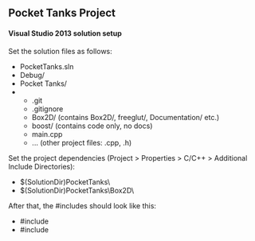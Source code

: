 <h2>Pocket Tanks Project</h2>

<h4>Visual Studio 2013 solution setup</h4>

<p>Set the solution files as follows:</p>
<ul>
		<li>PocketTanks.sln</li>
		<li>Debug/</li>
		<li>Pocket Tanks/</li>
		<li>
			<ul>
				<li>.git</li>
				<li>.gitignore</li>
				<li>Box2D/ (contains Box2D/, freeglut/, Documentation/ etc.)</li>
				<li>boost/ (contains code only, no docs)</li>
				<li>main.cpp</li>
				<li>... (other project files: .cpp, .h)</li>
			</ul>
		</li>
</ul>

<p>Set the project dependencies (Project > Properties > C/C++ > Additional Include Directories):</p>
<ul>
	<li>$(SolutionDir)PocketTanks\</li>
	<li>$(SolutionDir)PocketTanks\Box2D\</li>
</ul>

<p>After that, the #includes should look like this:</p>
<ul>
	<li>#include <Box2D/Box2D.h></li>
	<li>#include <boost/geometry.hpp></li>
</ul>